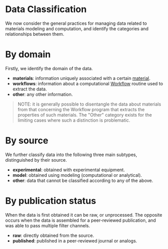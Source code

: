 # Data Classification

We now consider the general practices for managing data related to materials modeling and computation, and identify the categories and relationships between them. 

# By domain

Firstly, we identify the domain of the data.

- **materials**: information uniquely associated with a certain [material](/materials/overview.md).
- **workflows**: information about a computational [Workflow](/workflows/overview.md) routine used to extract the data.
- **other**: any other information.

> NOTE: it is generally possible to disentangle the data about materials from that concerning the Workflow program that extracts the properties of such materials. The "Other" category exists for the limiting cases where such a distinction is problematic.

# By source

We further classify data into the following three main subtypes, distinguished by their source.

- **experimental**: obtained with experimental equipment.
- **model**: obtained using modeling (computational or analytical).
- **other**: data that cannot be classified according to any of the above.

# By publication status

When the data is first obtained it can be raw, or unprocessed. The opposite occurs when the data is assembled for a peer-reviewed publication, and was able to pass multiple filter channels.
 
- **raw**: directly obtained from the source.
- **published**: published in a peer-reviewed journal or analogs.
